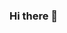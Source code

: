 ### Hi there 👋

<!--
**gfigueroag/gfigueroag** is a ✨ _special_ ✨ repository because its `README.md` (this file) appears on your GitHub profile.

Here are some ideas to get you started:

-    ###  Giancarlo Figueroa
-    ###  Welcome to my GitHub profile!
- ### 🔭 I’m currently working on data science and web development
- ###  🌱 I’m currently learning Front-End Development
- ### 👯 I’m looking to collaborate on data science projects
- ###  🤔 I’m looking for help with data visualization research
- ### 💬 Ask me about data science and web development
- ### 📫 How to reach me: https://www.linkedin.com/in/giancarlo-figueroa-gastello-49a287268/
- 😄 Pronouns: ...
- ⚡ Fun fact: ...
-->

